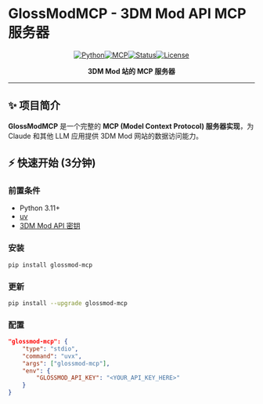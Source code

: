# GlossModMCP - 3DM Mod API MCP 服务器

<div align="center">

[![Python](https://img.shields.io/badge/Python-3.11+-blue.svg)](https://www.python.org/)[![MCP](https://img.shields.io/badge/MCP-1.18+-green.svg)](https://modelcontextprotocol.io)[![Status](https://img.shields.io/badge/Status-✅%20Production%20Ready-brightgreen.svg)](#)[![License](https://img.shields.io/badge/License-MIT-blue.svg)](#)

**3DM Mod 站的  MCP 服务器**


</div>

---

## ✨ 项目简介

**GlossModMCP** 是一个完整的 **MCP (Model Context Protocol) 服务器实现**，为 Claude 和其他 LLM 应用提供 3DM Mod 网站的数据访问能力。


## ⚡ 快速开始 (3分钟)

### 前置条件
- Python 3.11+
- [uv](https://github.com/astral-sh/uv) 
- [3DM Mod API 密钥](https://mod.3dmgame.com/Workshop/Api)

### 安装
```bash
pip install glossmod-mcp
```


### 更新
```bash
pip install --upgrade glossmod-mcp
```


### 配置

```json
"glossmod-mcp": {
    "type": "stdio",
    "command": "uvx",
    "args": ["glossmod-mcp"],
    "env": {
        "GLOSSMOD_API_KEY": "<YOUR_API_KEY_HERE>"
    }
}

```

